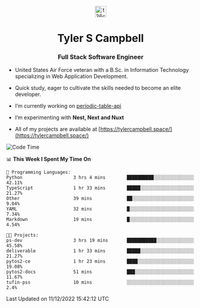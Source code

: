 <p align="center">
<a href="https://www.linkedin.com/in/t36campbell" target="blank"><img align="center" src="https://ik.imagekit.io/t36campbell/Portfolio/linkedin.png.original_m8bbGgPh6.png" alt="t36campbell" height="30" width="30" /></a>
</p>
<h1 align="center">Tyler S Campbell</h1>
<h3 align="center">Full Stack Software Engineer</h3>

* United States Air Force veteran with a B.Sc. in Information Technology specializing in Web Application Development. 

* Quick study, eager to cultivate the skills needed to become an elite developer.

* I’m currently working on [periodic-table-api](https://github.com/t36campbell/periodic-table-api)

* I’m experimenting with **Nest, Next and Nuxt**

* All of my projects are available at [https://tylercampbell.space/](https://tylercampbell.space/)

<!--START_SECTION:waka-->
![Code Time](http://img.shields.io/badge/Code%20Time-2%2C040%20hrs%202%20mins-blue)

📊 **This Week I Spent My Time On** 

```text
💬 Programming Languages: 
Python                   3 hrs 4 mins        ██████████░░░░░░░░░░░░░░░   42.11% 
TypeScript               1 hr 33 mins        █████░░░░░░░░░░░░░░░░░░░░   21.27% 
Other                    39 mins             ██░░░░░░░░░░░░░░░░░░░░░░░   9.04% 
YAML                     32 mins             █░░░░░░░░░░░░░░░░░░░░░░░░   7.34% 
Markdown                 19 mins             █░░░░░░░░░░░░░░░░░░░░░░░░   4.54%

🐱‍💻 Projects: 
ps-dev                   3 hrs 19 mins       ███████████░░░░░░░░░░░░░░   45.58% 
deliverable              1 hr 33 mins        █████░░░░░░░░░░░░░░░░░░░░   21.27% 
pytos2-ce                1 hr 23 mins        ████░░░░░░░░░░░░░░░░░░░░░   19.08% 
pytos2-docs              51 mins             ███░░░░░░░░░░░░░░░░░░░░░░   11.67% 
tufin-pss                10 mins             ░░░░░░░░░░░░░░░░░░░░░░░░░   2.4%

```


 Last Updated on 11/12/2022 15:42:12 UTC
<!--END_SECTION:waka-->

